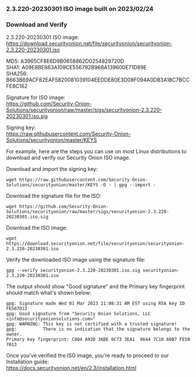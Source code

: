 ### 2.3.220-20230301 ISO image built on 2023/02/24



### Download and Verify

2.3.220-20230301 ISO image:  
https://download.securityonion.net/file/securityonion/securityonion-2.3.220-20230301.iso

MD5: A3965CF8E6D9B0658862D0254829720D  
SHA1: A09E8BE863A109CE556792B968A139600E71D89E  
SHA256: B663B69ACF82EAF5820081039104EEDDE80E3D08F094A0DB3A18C7BCCFE8C162 

Signature for ISO image:  
https://github.com/Security-Onion-Solutions/securityonion/raw/master/sigs/securityonion-2.3.220-20230301.iso.sig

Signing key:  
https://raw.githubusercontent.com/Security-Onion-Solutions/securityonion/master/KEYS  

For example, here are the steps you can use on most Linux distributions to download and verify our Security Onion ISO image.

Download and import the signing key:  
```
wget https://raw.githubusercontent.com/Security-Onion-Solutions/securityonion/master/KEYS -O - | gpg --import -  
```

Download the signature file for the ISO:  
```
wget https://github.com/Security-Onion-Solutions/securityonion/raw/master/sigs/securityonion-2.3.220-20230301.iso.sig
```

Download the ISO image:  
```
wget https://download.securityonion.net/file/securityonion/securityonion-2.3.220-20230301.iso
```

Verify the downloaded ISO image using the signature file:  
```
gpg --verify securityonion-2.3.220-20230301.iso.sig securityonion-2.3.220-20230301.iso
```

The output should show "Good signature" and the Primary key fingerprint should match what's shown below:
```
gpg: Signature made Wed 01 Mar 2023 11:08:31 AM EST using RSA key ID FE507013
gpg: Good signature from "Security Onion Solutions, LLC <info@securityonionsolutions.com>"
gpg: WARNING: This key is not certified with a trusted signature!
gpg:          There is no indication that the signature belongs to the owner.
Primary key fingerprint: C804 A93D 36BE 0C73 3EA1  9644 7C10 60B7 FE50 7013
```

Once you've verified the ISO image, you're ready to proceed to our Installation guide:  
https://docs.securityonion.net/en/2.3/installation.html
